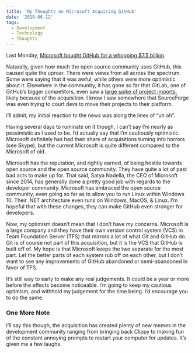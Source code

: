 ```yaml
---
title: 'My Thoughts on Microsoft Acquiring GitHub'
date: '2018-06-12'
tags:
  - Development
  - Technology
  - Thoughts
---
```


Last Monday, [Microsoft bought GitHub for a whopping $7.5 billion](https://www.theverge.com/2018/6/4/17422788/microsoft-github-acquisition-official-deal).
<!-- excerpt -->

Naturally, given how much the open source community uses GitHub, this caused quite the uproar. There were views from all across the spectrum. Some were saying that it was awful, while others were more optimistic about it. Elsewhere in the community, it has gone so far that GitLab, one of GitHub’s bigger competitors, even saw a [large spike of project imports](https://monitor.gitlab.net/dashboard/db/github-importer?orgId=1), likely because of the acquisition. I know I saw somewhere that SourceForge was even trying to court devs to move their projects to their platform.

I’ll admit, my initial reaction to the news was along the lines of “uh oh”.

Having several days to ruminate on it though, I can’t say I’m nearly as pessimistic as I used to be. I’d actually say that I’m cautiously optimistic. Microsoft definitely has had their share of acquisitions turning into horrors (see Skype), but the current Microsoft is quite different compared to the Microsoft of old.

Microsoft has the reputation, and rightly earned, of being hostile towards open source and the open source community. They have quite a lot of past bad acts to make up for. That said, Satya Nadella, the CEO of Microsoft since 2014, has generally done a pretty good job with regards to the developer community. Microsoft has embraced the open source community, even going so far as to allow you to run Linux within Windows 10. Their .NET architecture even runs on Windows, MacOS, & Linux. I’m hopeful that with these changes, they can make GitHub even stronger for developers.

Now, my optimism doesn’t mean that I don’t have my concerns. Microsoft is a large company and they have their own version control system (VCS) in Team Foundation Server (TFS) that mirrors a lot of what Git and GitHub do. Git is of course not part of this acquisition, but it is the VCS that GitHub is built off of. My hope is that Microsoft keeps the two separate for the most part. Let the better parts of each system rub off on each other, but I don’t want to see any improvements of GitHub abandoned or semi-abandoned in favor of TFS.

It’s still way to early to make any real judgements. It could be a year or more before the effects become noticeable. I’m going to keep my cautious optimism, and withhold my judgement for the time being. I’d encourage you to do the same.

### One More Note

I’ll say this though, the acquisition has created plenty of new memes in the development community ranging from bringing back Clippy to making fun of the constant annoying prompts to restart your computer for updates. It’s given me a few laughs.
